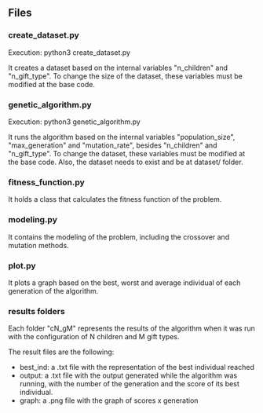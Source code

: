 ## Files

### create_dataset.py
Execution:
    python3 create_dataset.py

It creates a dataset based on the internal variables "n_children" and "n_gift_type". To change the size of the dataset, these variables must be modified at the base code.

### genetic_algorithm.py
Execution:
    python3 genetic_algorithm.py
    
It runs the algorithm based on the internal variables "population_size", "max_generation" and "mutation_rate", besides "n_children" and "n_gift_type". To change the dataset, these variables must be modified at the base code. Also, the dataset needs to exist and be at dataset/ folder.

### fitness_function.py
It holds a class that calculates the fitness function of the problem.

### modeling.py
It contains the modeling of the problem, including the crossover and mutation methods.

### plot.py
It plots a graph based on the best, worst and average individual of each generation of the algorithm.

### results folders
Each folder "cN_gM" represents the results of the algorithm when it was run with the configuration of N children and M gift types.

The result files are the following:
* best_ind: a .txt file with the representation of the best individual reached
* output: a .txt file with the output generated while the algorithm was running, with the number of the generation and the score of its best individual.
* graph: a .png file with the graph of scores x generation